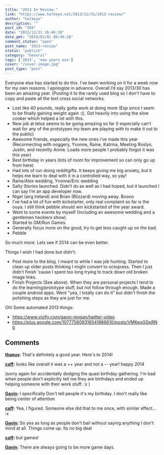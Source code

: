 ```yaml
---
title: "2013 In Review."
link: "https://www.halkeye.net/2013/12/31/2013-review/"
author: "halkeye"
description: ""
post_id: "504"
date: "2013/12/31 16:46:28"
date_gmt: "2014/01/01 00:46:28"
comment_status: "open"
post_name: "2013-review"
status: "publish"
category: "General"
tags: ['2013', 'new years eve']
cover: "/cover-image.jpg"
post_type: "post"
---
```


Everyone else has started to do this. I’ve been working on it for a week now for my own reasons. I apologize in advance. Overall I’d say 2013/30 has been an amazing year. (Posting it to the rarely used blog so I don't have to copy and paste all the text cross social networks.

* Lost like 40 pounds, really gotta work at doing more (Esp since I seem to be finally gaining weight again :(). Got heavily into using the slow cooker which helped a lot with this.
* New job at telus seems to be going amazing so far (I especially can’t wait for any of the prototypes my team are playing with to make it out to the public)
* Awesome friends, especially the new ones i’ve made this year (Reconnecting with noggery, Yvonne, Raine, Katrina, Meeting Roslyn, Justin, and recently Annie. Loads more people I probably forgot it was this year)
* Best birthday in years (lots of room for improvement so can only go up from here)
* Had lots of run doing redditgifts. It keeps giving me big anxiety, but it helps me learn to deal with it in a controlled way, so yay!
* Raine/Alex wedding, Yvonne/Eric wedding
* Salty Stories launched. Didn’t do as well as I had hoped, but it launched I can say I’m an app developer now.
* Nigel (airg Ireland) and Brian (Blizzard) moving away. Boooo
* I’ve had a lot of fun with kickstarter, only real complaint so far is the ouya. I still think pebble should win kickstarted of the year award.
* Went to some events by myself (Including an awesome wedding and a gentlemen hecklers show).
* Started to GM/Run Games.
* Generally focus more on the good, try to get less caught up on the bad.
* Pebble

So much more. Lets see if 2014 can be even better.

Things I wish I had done but didn't:
* Post more to the blog. I meant to while I was job hunting. Started to clean up older posts thinking I might convert to octopress. Then I just didn't finish 'cause I spent too long trying to track down old broken image links.
* Finish Projects (See above). When they are personal projects I tend to do the learning/prototype stuff, but not follow through enough. Made a couple android apps. Went "yea, I totally can do it" but didn't finish the polishing steps as they are just for me.

Oh! Some automated 2013 things:
* https://www.vizify.com/gavin-mogan/twitter-video
* https://plus.google.com/107775609316541886610/posts/VMKeoGGpRNb

## Comments

**[thaeus](#5717 "2013-12-31 17:03:00"):** That's definitely a good year. Here's to 2014!

**[caff](#5718 "2013-12-31 22:40:00"):** looks like overall it was a ++ year and not a -- year! happy 2014


(sorry again for accidentally dodging the quasi birthday gathering. I'm bad when people don't explicitly tell me they are birthdays and ended up helping someone with their work stuff. :x )

**[Gavin](#5719 "2013-12-31 22:46:00"):** I specifically Don't tell people it's my birthday. I don't really like being center of attention

**[caff](#5720 "2013-12-31 22:56:00"):** Yea, I figured. Someone else did that to me once, with similar effect... :x

**[Gavin](#5721 "2013-12-31 22:59:00"):** So yea as long as people don't bail without saying anything I don't mind at all. Things come up. Its no big deal

**[caff](#5722 "2013-12-31 22:59:00"):** but games!

**[Gavin](#5723 "2013-12-31 23:06:00"):** There are always going to be more game days.

